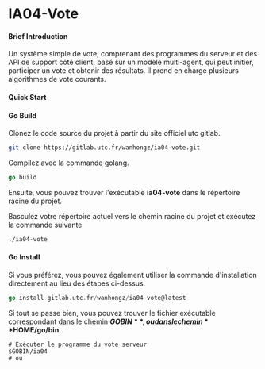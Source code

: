 # IA04-Vote

#### Brief Introduction

Un système simple de vote, comprenant des programmes du serveur et des API de support côté client, basé sur un modèle multi-agent, qui peut initier, participer un vote et obtenir des résultats. Il prend en charge plusieurs algorithmes de vote courants.

#### Quick Start

#### Go Build

Clonez le code source du projet à partir du site officiel utc gitlab.

```bash
git clone https://gitlab.utc.fr/wanhongz/ia04-vote.git
```

Compilez avec la commande golang.

```go
go build
```

Ensuite, vous pouvez trouver l'exécutable **ia04-vote** dans le répertoire racine du projet.

Basculez votre répertoire actuel vers le chemin racine du projet et exécutez la commande suivante

```bash
./ia04-vote
```

#### Go Install

Si vous préférez, vous pouvez également utiliser la commande d'installation directement au lieu des étapes ci-dessus.

```go
go install gitlab.utc.fr/wanhongz/ia04-vote@latest
```

Si tout se passe bien, vous pouvez trouver le fichier exécutable correspondant dans le chemin **$GOBIN**, ou dans le chemin **$HOME/go/bin**.

```
# Exécuter le programme du vote serveur
$GOBIN/ia04
# ou
```



